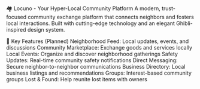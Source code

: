 🏘️ Locuno - Your Hyper-Local Community Platform
A modern, trust-focused community exchange platform that connects neighbors and fosters local interactions. Built with cutting-edge technology and an elegant Ghibli-inspired design system.

🌟 Key Features (Planned)
Neighborhood Feed: Local updates, events, and discussions
Community Marketplace: Exchange goods and services locally
Local Events: Organize and discover neighborhood gatherings
Safety Updates: Real-time community safety notifications
Direct Messaging: Secure neighbor-to-neighbor communications
Business Directory: Local business listings and recommendations
Groups: Interest-based community groups
Lost & Found: Help reunite lost items with owners
